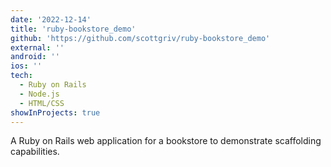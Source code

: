 ```yaml
---
date: '2022-12-14'
title: 'ruby-bookstore_demo'
github: 'https://github.com/scottgriv/ruby-bookstore_demo'
external: ''
android: ''
ios: ''
tech:
  - Ruby on Rails
  - Node.js
  - HTML/CSS
showInProjects: true
---
```


A Ruby on Rails web application for a bookstore to demonstrate scaffolding capabilities.
